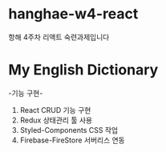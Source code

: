 # hanghae-w4-react
항해 4주차 리액트 숙련과제입니다
<br>
# My English Dictionary

-기능 구현-
1. React CRUD 기능 구현
2. Redux 상태관리 툴 사용
3. Styled-Components CSS 작업
4. Firebase-FireStore 서버리스 연동

